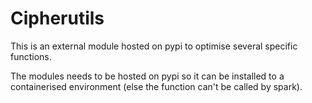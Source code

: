 # Cipherutils

This is an external module hosted on pypi to optimise several specific functions.

The modules needs to be hosted on pypi so it can be installed to a containerised environment (else the function can't be called by spark).
